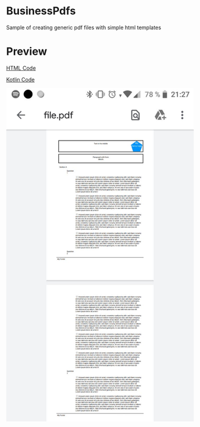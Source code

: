 # BusinessPdfs
Sample of creating generic pdf files with simple html templates

# Preview

[HTML Code](app/src/main/assets/html)  

[Kotlin Code](app/src/main/java/de/hartz/software/businesspdfs/MainActivity.kt)

![Current example](businessPdf-Preview.jpg?raw=true)

